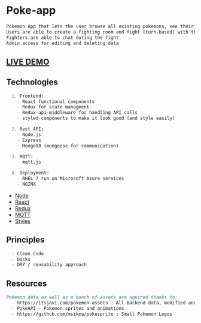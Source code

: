 # Poke-app
```markdown
Pokemon App that lets the user browse all existing pokemons, see their moves and play out fights with other users.
Users are able to create a fighting room and fight (turn-based) with their respective pokemons using MQTT over WebSockets.
Fighters are able to chat during the fight.
Admin access for editing and deleting data
```
## [LIVE DEMO](http://pokeapp.live/pokemons)
## Technologies ##
```markdown
  1. Frontend:
    - React functional components
    - Redux for state managment
    - Redux-api-middleware for handling API calls
    - styled-components to make it look good (and style easily)

  2. Rest API:
    - Node.js
    - Express
    - MongoDB (mongoose for communication)

  3. MQTT:
    - mqtt.js

  4. Deployment: 
    - RHEL 7 run on Microsoft Azure services
    - NGINX
```
- [Node](/backend/)
- [React](/frontend/src)
- [Redux](/frontend/src/ducks)
- [MQTT](/frontend/src/middlewares/mqttHandler.js)
- [Styles](/frontend/src/ui/styles)
## Principles ##
```markdown
  - Clean Code
  - Ducks
  - DRY / reusability approach
```
## Resources ##
```markdown
Pokemon data as well as a bunch of assets are aquired thanks to:
  - https://itsjavi.com/pokemon-assets : All Backend data, modified and tailored to fit the page purposes by me + Pokemon logos and type logos
  - PokeAPI - Pokemon sprites and animations
  - https://github.com/msikma/pokesprite : Small Pokemon Logos
```
